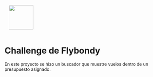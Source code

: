 <img
  style="padding: 1em"
  src="https://flybondi.com/assets/images/logo.svg" height="80" 
/>

# Challenge de Flybondy

En este proyecto se hizo un buscador que muestre vuelos dentro de un presupuesto asignado.

